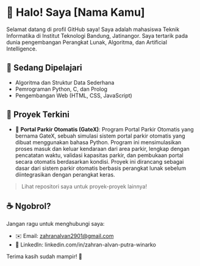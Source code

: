 # 👋 Halo! Saya [Nama Kamu]

Selamat datang di profil GitHub saya! Saya adalah mahasiswa Teknik Informatika di Institut Teknologi Bandung, Jatinangor. Saya tertarik pada dunia pengembangan Perangkat Lunak, Algoritma, dan Artificial Intelligence.

## 🧠 Sedang Dipelajari
- Algoritma dan Struktur Data Sederhana
- Pemrograman Python, C, dan Prolog
- Pengembangan Web (HTML, CSS, JavaScript)


## 📂 Proyek Terkini
- 📌 **Portal Parkir Otomatis (GateX)**: Program Portal Parkir Otomatis yang bernama GateX, sebuah simulasi sistem portal parkir otomatis yang dibuat menggunakan bahasa Python. Program ini mensimulasikan proses masuk dan keluar kendaraan dari area parkir, lengkap dengan pencatatan waktu, validasi kapasitas parkir, dan pembukaan portal secara otomatis berdasarkan kondisi. Proyek ini dirancang sebagai dasar dari sistem parkir otomatis berbasis perangkat lunak sebelum diintegrasikan dengan perangkat keras.

> Lihat repositori saya untuk proyek-proyek lainnya!

## ☕ Ngobrol?
Jangan ragu untuk menghubungi saya:
- ✉️ Email: zahranalvan2901@gmail.com
- 💼 LinkedIn: linkedin.com/in/zahran-alvan-putra-winarko

Terima kasih sudah mampir! 🚀

<!---
Alvacodee/Alvacodee is a ✨ special ✨ repository because its `README.md` (this file) appears on your GitHub profile.
You can click the Preview link to take a look at your changes.
--->
